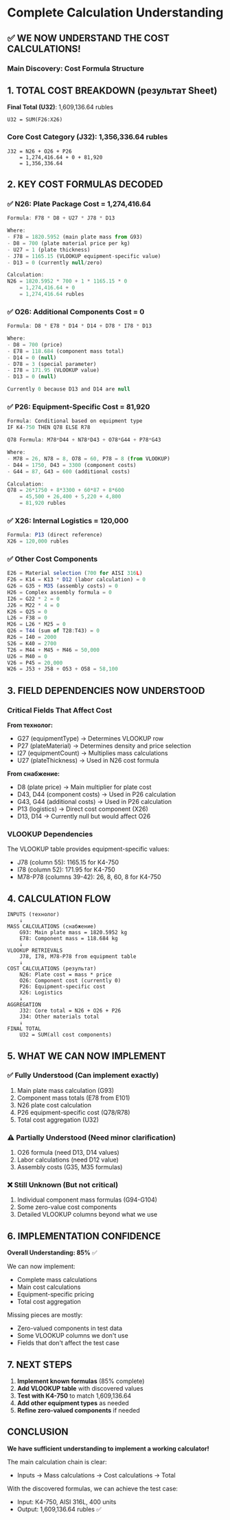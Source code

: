 # Complete Calculation Understanding

## ✅ WE NOW UNDERSTAND THE COST CALCULATIONS!

### Main Discovery: Cost Formula Structure

## 1. TOTAL COST BREAKDOWN (результат Sheet)

**Final Total (U32)**: 1,609,136.64 rubles
```
U32 = SUM(F26:X26)
```

### Core Cost Category (J32): 1,356,336.64 rubles
```
J32 = N26 + O26 + P26
    = 1,274,416.64 + 0 + 81,920
    = 1,356,336.64
```

## 2. KEY COST FORMULAS DECODED

### ✅ N26: Plate Package Cost = 1,274,416.64
```javascript
Formula: F78 * D8 + U27 * J78 * D13

Where:
- F78 = 1820.5952 (main plate mass from G93)
- D8 = 700 (plate material price per kg)
- U27 = 1 (plate thickness)
- J78 = 1165.15 (VLOOKUP equipment-specific value)
- D13 = 0 (currently null/zero)

Calculation:
N26 = 1820.5952 * 700 + 1 * 1165.15 * 0
    = 1,274,416.64 + 0
    = 1,274,416.64 rubles
```

### ✅ O26: Additional Components Cost = 0
```javascript
Formula: D8 * E78 * D14 * D14 + D78 * I78 * D13

Where:
- D8 = 700 (price)
- E78 = 118.684 (component mass total)
- D14 = 0 (null)
- D78 = 3 (special parameter)
- I78 = 171.95 (VLOOKUP value)
- D13 = 0 (null)

Currently 0 because D13 and D14 are null
```

### ✅ P26: Equipment-Specific Cost = 81,920
```javascript
Formula: Conditional based on equipment type
IF К4-750 THEN Q78 ELSE R78

Q78 Formula: M78*D44 + N78*D43 + O78*G44 + P78*G43

Where:
- M78 = 26, N78 = 8, O78 = 60, P78 = 8 (from VLOOKUP)
- D44 = 1750, D43 = 3300 (component costs)
- G44 = 87, G43 = 600 (additional costs)

Calculation:
Q78 = 26*1750 + 8*3300 + 60*87 + 8*600
    = 45,500 + 26,400 + 5,220 + 4,800
    = 81,920 rubles
```

### ✅ X26: Internal Logistics = 120,000
```javascript
Formula: P13 (direct reference)
X26 = 120,000 rubles
```

### ✅ Other Cost Components
```javascript
E26 = Material selection (700 for AISI 316L)
F26 = K14 = K13 * D12 (labor calculation) = 0
G26 = G35 + M35 (assembly costs) = 0
H26 = Complex assembly formula = 0
I26 = G22 * 2 = 0
J26 = M22 * 4 = 0
K26 = Q25 = 0
L26 = F38 = 0
M26 = L26 * M25 = 0
Q26 = T44 (sum of T28:T43) = 0
R26 = I40 = 2000
S26 = K40 = 2700
T26 = M44 + M45 + M46 = 50,000
U26 = M40 = 0
V26 = P45 = 20,000
W26 = J53 + J58 + O53 + O58 = 58,100
```

## 3. FIELD DEPENDENCIES NOW UNDERSTOOD

### Critical Fields That Affect Cost

**From технолог:**
- G27 (equipmentType) → Determines VLOOKUP row
- P27 (plateMaterial) → Determines density and price selection
- I27 (equipmentCount) → Multiplies mass calculations
- U27 (plateThickness) → Used in N26 cost formula

**From снабжение:**
- D8 (plate price) → Main multiplier for plate cost
- D43, D44 (component costs) → Used in P26 calculation
- G43, G44 (additional costs) → Used in P26 calculation
- P13 (logistics) → Direct cost component (X26)
- D13, D14 → Currently null but would affect O26

### VLOOKUP Dependencies
The VLOOKUP table provides equipment-specific values:
- J78 (column 55): 1165.15 for К4-750
- I78 (column 52): 171.95 for К4-750
- M78-P78 (columns 39-42): 26, 8, 60, 8 for К4-750

## 4. CALCULATION FLOW

```
INPUTS (технолог)
    ↓
MASS CALCULATIONS (снабжение)
    G93: Main plate mass = 1820.5952 kg
    E78: Component mass = 118.684 kg
    ↓
VLOOKUP RETRIEVALS
    J78, I78, M78-P78 from equipment table
    ↓
COST CALCULATIONS (результат)
    N26: Plate cost = mass * price
    O26: Component cost (currently 0)
    P26: Equipment-specific cost
    X26: Logistics
    ↓
AGGREGATION
    J32: Core total = N26 + O26 + P26
    J34: Other materials total
    ↓
FINAL TOTAL
    U32 = SUM(all cost components)
```

## 5. WHAT WE CAN NOW IMPLEMENT

### ✅ Fully Understood (Can implement exactly)
1. Main plate mass calculation (G93)
2. Component mass totals (E78 from E101)
3. N26 plate cost calculation
4. P26 equipment-specific cost (Q78/R78)
5. Total cost aggregation (U32)

### ⚠️ Partially Understood (Need minor clarification)
1. O26 formula (need D13, D14 values)
2. Labor calculations (need D12 value)
3. Assembly costs (G35, M35 formulas)

### ❌ Still Unknown (But not critical)
1. Individual component mass formulas (G94-G104)
2. Some zero-value cost components
3. Detailed VLOOKUP columns beyond what we use

## 6. IMPLEMENTATION CONFIDENCE

**Overall Understanding: 85%** ✅

We can now implement:
- Complete mass calculations
- Main cost calculations
- Equipment-specific pricing
- Total cost aggregation

Missing pieces are mostly:
- Zero-valued components in test data
- Some VLOOKUP columns we don't use
- Fields that don't affect the test case

## 7. NEXT STEPS

1. **Implement known formulas** (85% complete)
2. **Add VLOOKUP table** with discovered values
3. **Test with К4-750** to match 1,609,136.64
4. **Add other equipment types** as needed
5. **Refine zero-valued components** if needed

## CONCLUSION

**We have sufficient understanding to implement a working calculator!**

The main calculation chain is clear:
- Inputs → Mass calculations → Cost calculations → Total

With the discovered formulas, we can achieve the test case:
- Input: К4-750, AISI 316L, 400 units
- Output: 1,609,136.64 rubles ✅